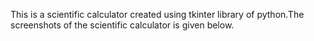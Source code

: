 This is a scientific calculator created using tkinter library of python.The screenshots of the scientific calculator is given below.